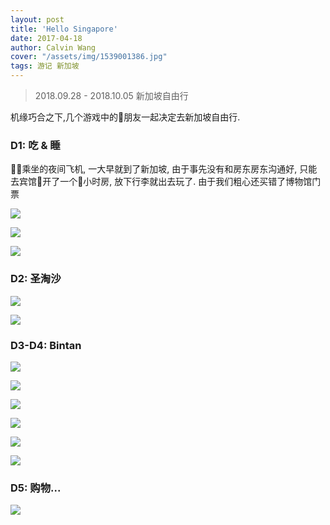 ```yaml
---
layout: post
title: 'Hello Singapore'
date: 2017-04-18
author: Calvin Wang
cover: "/assets/img/1539001386.jpg"
tags: 游记 新加坡
---
```


> 2018.09.28 - 2018.10.05 新加坡自由行

机缘巧合之下,几个游戏中的朋友一起决定去新加坡自由行. 

### D1: 吃 & 睡
乘坐的夜间飞机, 一大早就到了新加坡, 由于事先没有和房东房东沟通好, 只能去宾馆开了一个小时房, 放下行李就出去玩了. 由于我们粗心还买错了博物馆门票

![](/assets/img/20181008/d1_4367.jpg)

![](/assets/img/20181008/d1_4386.jpg)

![](/assets/img/20181008/d1_4391.jpg)

### D2: 圣淘沙

![](/assets/img/20181008/d2_4428.jpg)

![](/assets/img/20181008/d2_4445.jpg)

### D3-D4: Bintan

![](/assets/img/20181008/d3_4482.jpg)

![](/assets/img/20181008/d3_4494.jpg)

![](/assets/img/20181008/d3_4497.jpg)

![](/assets/img/20181008/d3_4499.jpg)

![](/assets/img/20181008/d3_4501.jpg)

![](/assets/img/20181008/d3_4504.jpg)

### D5: 购物...

![](/assets/img/20181008/d5_4522.jpg)
